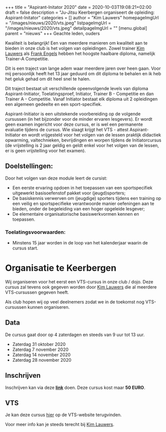 +++
title = "Aspirant-Initator 2020"
date = 2020-10-03T19:08:21+02:00
draft = false
description = "Ju-Jitsu Keerbergen organiseert de opleiding: Aspirant-Initator"
categories = []
author = "Kim Lauwers"
homepageImgUrl = "/images/nieuws/2020/vts.jpeg"
listpageImgUrl = "/images/nieuws/2020/vts.jpeg"
detailpageImgUrl = ""
[menu.global]
    parent = "nieuws"
+++
Geachte leden, ouders

Kwaliteit is belangrijk! Een van meerdere manieren om kwaliteit aan te bieden in onze club is het volgen van opleidingen.
Zowel trainer [Kim Lauwers](https://www.invictokeerbergen.be/trainers/#Kim_Lauwers) als [Frank Engels](https://www.invictokeerbergen.be/trainers/#Frank_Engels) hebben het hoogste haalbare diploma, namelijk Trainer-A Competitie.

Dit is een traject van lange adem waar meerdere jaren over heen gaan. Voor mij persoonlijk heeft het 13 jaar geduurd om dit diploma te behalen en ik heb het geluk gehad om dit heel snel te halen.

Dit traject bestaat uit verschillende opeenvolgende levels van diploma Aspirant-Initiator, Toelatingsproef, Initiator, Trainer B - Competitie en dan Trainer A - Competitie.
Vanaf Initiator bestaat elk diploma uit 2 opleidingen een algemeen gedeelte en een sport-specifiek. 

Aspirant-Initiator is een uitstekende voorbereiding op de volgende cursussen (in het bijzonder voor de minder ervaren lesgevers). 
Er wordt geen examen ingericht voor deze cursus, er is wel een permanente evaluatie tijdens de cursus. 
Wie slaagt krijgt het VTS - attest Aspirant-Initiator en wordt vrijgesteld voor het volgen van de lessen praktijk didactiek opwarming, valtechnieken, bevrijdingen en worpen tijdens de Initiatorcursus (de vrijstelling is 2 jaar geldig en geldt enkel voor het volgen van de lessen, er is geen vrijstelling voor het examen).

## Doelstellingen:
Door het volgen van deze module leert de cursist:

- Een eerste ervaring opdoen in het toepassen van een sportspecifiek uitgewerkt basisoefenstof pakket voor (jeugd)sporters;
- De basiskennis verwerven om (jeugdige) sporters tijdens een training op een veilig en sportspecifieke verantwoorde manier oefeningen aan te bieden, onder de begeleiding van een hoger opgeleide lesgever;
- De elementaire organisatorische basiswerkvormen kennen en toepassen.

### Toelatingsvoorwaarden:

- Minstens 15 jaar worden in de loop van het kalenderjaar waarin de cursus start.

# Organisatie te Keerbergen
Wij organiseren voor het eerst een VTS-cursus in onze club / dojo.
Deze cursus zal tevens ook gegeven worden door [Kim Lauwers](https://www.invictokeerbergen.be/trainers/#Kim_Lauwers) die al meerdere VTS-cursussen gegeven heeft.

Als club hopen wij op veel deelnemers zodat we in de toekomst nog VTS-cursussen kunnen organiseren. 

## Data
De cursus gaat door op 4 zaterdagen en steeds van 9 uur tot 13 uur.

- Zaterdag 31 oktober 2020
- Zaterdag 7 november 2020
- Zaterdag 14 november 2020
- Zaterdag 28 november 2020

## Inschrijven
Inschrijven kan via deze **[link](https://docs.google.com/forms/d/e/1FAIpQLSehxUHuMKYIULkOCLcpUC6NXijzihLiiFRuBSBwB3wd-4EwPA/viewform?vc=0&c=0&w=1&flr=0)** doen.
Deze cursus kost maar **50 EURO**. 

## VTS
Je kan deze cursus [hier](https://www.sport.vlaanderen/VTS-opleiding?activiteitId=90280&opleidingId=1279#) op de VTS-website terugvinden.

Voor meer info kan je steeds terecht bij [Kim Lauwers](https://www.invictokeerbergen.be/trainers/#Kim_Lauwers).
